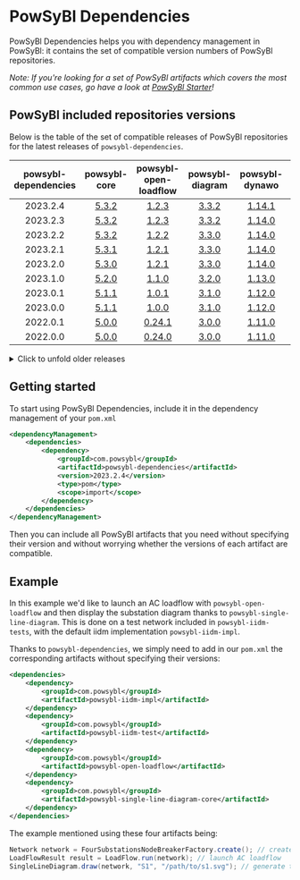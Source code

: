 # PowSyBl Dependencies

PowSyBl Dependencies helps you with dependency management in PowSyBl:
it contains the set of compatible version numbers of PowSyBl repositories.

*Note: If you're looking for a set of PowSyBl artifacts which covers the most common use cases,
go have a look at [PowSyBl Starter](https://github.com/powsybl/powsybl-starter/)!*

## PowSyBl included repositories versions
Below is the table of the set of compatible releases of PowSyBl repositories for the latest releases of `powsybl-dependencies`.

| powsybl-dependencies |                             powsybl-core                             |                              powsybl-open-loadflow                              |                             powsybl-diagram                             |                              powsybl-dynawo                              |                             powsybl-entsoe                             |
|:--------------------:|:--------------------------------------------------------------------:|:-------------------------------------------------------------------------------:|:-----------------------------------------------------------------------:|:------------------------------------------------------------------------:|:----------------------------------------------------------------------:|
|       2023.2.4       | [5.3.2](https://github.com/powsybl/powsybl-core/releases/tag/v5.3.2) |  [1.2.3](https://github.com/powsybl/powsybl-open-loadflow/releases/tag/v1.2.3)  | [3.3.2](https://github.com/powsybl/powsybl-diagram/releases/tag/v3.3.2) | [1.14.1](https://github.com/powsybl/powsybl-dynawo/releases/tag/v1.14.1) | [2.5.0](https://github.com/powsybl/powsybl-entsoe/releases/tag/v2.5.0) |
|       2023.2.3       | [5.3.2](https://github.com/powsybl/powsybl-core/releases/tag/v5.3.2) |  [1.2.3](https://github.com/powsybl/powsybl-open-loadflow/releases/tag/v1.2.3)  | [3.3.2](https://github.com/powsybl/powsybl-diagram/releases/tag/v3.3.2) | [1.14.0](https://github.com/powsybl/powsybl-dynawo/releases/tag/v1.14.0) | [2.5.0](https://github.com/powsybl/powsybl-entsoe/releases/tag/v2.5.0) |
|       2023.2.2       | [5.3.2](https://github.com/powsybl/powsybl-core/releases/tag/v5.3.2) |  [1.2.2](https://github.com/powsybl/powsybl-open-loadflow/releases/tag/v1.2.2)  | [3.3.0](https://github.com/powsybl/powsybl-diagram/releases/tag/v3.3.0) | [1.14.0](https://github.com/powsybl/powsybl-dynawo/releases/tag/v1.14.0) | [2.4.0](https://github.com/powsybl/powsybl-entsoe/releases/tag/v2.4.0) |
|       2023.2.1       | [5.3.1](https://github.com/powsybl/powsybl-core/releases/tag/v5.3.1) |  [1.2.1](https://github.com/powsybl/powsybl-open-loadflow/releases/tag/v1.2.1)  | [3.3.0](https://github.com/powsybl/powsybl-diagram/releases/tag/v3.3.0) | [1.14.0](https://github.com/powsybl/powsybl-dynawo/releases/tag/v1.14.0) | [2.4.0](https://github.com/powsybl/powsybl-entsoe/releases/tag/v2.4.0) |
|       2023.2.0       | [5.3.0](https://github.com/powsybl/powsybl-core/releases/tag/v5.3.0) |  [1.2.1](https://github.com/powsybl/powsybl-open-loadflow/releases/tag/v1.2.1)  | [3.3.0](https://github.com/powsybl/powsybl-diagram/releases/tag/v3.3.0) | [1.14.0](https://github.com/powsybl/powsybl-dynawo/releases/tag/v1.14.0) | [2.4.0](https://github.com/powsybl/powsybl-entsoe/releases/tag/v2.4.0) |
|       2023.1.0       | [5.2.0](https://github.com/powsybl/powsybl-core/releases/tag/v5.2.0) |  [1.1.0](https://github.com/powsybl/powsybl-open-loadflow/releases/tag/v1.1.0)  | [3.2.0](https://github.com/powsybl/powsybl-diagram/releases/tag/v3.2.0) | [1.13.0](https://github.com/powsybl/powsybl-dynawo/releases/tag/v1.13.0) | [2.3.0](https://github.com/powsybl/powsybl-entsoe/releases/tag/v2.3.0) |
|       2023.0.1       | [5.1.1](https://github.com/powsybl/powsybl-core/releases/tag/v5.1.1) |  [1.0.1](https://github.com/powsybl/powsybl-open-loadflow/releases/tag/v1.0.1)  | [3.1.0](https://github.com/powsybl/powsybl-diagram/releases/tag/v3.1.0) | [1.12.0](https://github.com/powsybl/powsybl-dynawo/releases/tag/v1.12.0) | [2.2.0](https://github.com/powsybl/powsybl-entsoe/releases/tag/v2.2.0) |
|       2023.0.0       | [5.1.1](https://github.com/powsybl/powsybl-core/releases/tag/v5.1.1) |  [1.0.0](https://github.com/powsybl/powsybl-open-loadflow/releases/tag/v1.0.0)  | [3.1.0](https://github.com/powsybl/powsybl-diagram/releases/tag/v3.1.0) | [1.12.0](https://github.com/powsybl/powsybl-dynawo/releases/tag/v1.12.0) | [2.2.0](https://github.com/powsybl/powsybl-entsoe/releases/tag/v2.2.0) |
|       2022.0.1       | [5.0.0](https://github.com/powsybl/powsybl-core/releases/tag/v5.0.0) | [0.24.1](https://github.com/powsybl/powsybl-open-loadflow/releases/tag/v0.24.1) | [3.0.0](https://github.com/powsybl/powsybl-diagram/releases/tag/v3.0.0) | [1.11.0](https://github.com/powsybl/powsybl-dynawo/releases/tag/v1.11.0) | [2.0.0](https://github.com/powsybl/powsybl-entsoe/releases/tag/v2.0.0) |
|       2022.0.0       | [5.0.0](https://github.com/powsybl/powsybl-core/releases/tag/v5.0.0) | [0.24.0](https://github.com/powsybl/powsybl-open-loadflow/releases/tag/v0.24.0) | [3.0.0](https://github.com/powsybl/powsybl-diagram/releases/tag/v3.0.0) | [1.11.0](https://github.com/powsybl/powsybl-dynawo/releases/tag/v1.11.0) | [2.0.0](https://github.com/powsybl/powsybl-entsoe/releases/tag/v2.0.0) |

<details>
  <summary>Click to unfold older releases</summary>

| powsybl-dependencies |                              powsybl-core                              |                              powsybl-open-loadflow                              |                              powsybl-diagram                              |                              powsybl-dynawo                              |                             powsybl-entsoe                             |                             powsybl-network-area-diagram                             |                              powsybl-balances-adjustment                              |
|:--------------------:|:----------------------------------------------------------------------:|:-------------------------------------------------------------------------------:|:-------------------------------------------------------------------------:|:------------------------------------------------------------------------:|:----------------------------------------------------------------------:|:------------------------------------------------------------------------------------:|:-------------------------------------------------------------------------------------:|
| 2.0.0 (aka 2022.0.0) |  [5.0.0](https://github.com/powsybl/powsybl-core/releases/tag/v5.0.0)  | [0.24.0](https://github.com/powsybl/powsybl-open-loadflow/releases/tag/v0.24.0) |  [3.0.0](https://github.com/powsybl/powsybl-diagram/releases/tag/v3.0.0)  | [1.11.0](https://github.com/powsybl/powsybl-dynawo/releases/tag/v1.11.0) | [2.0.0](https://github.com/powsybl/powsybl-entsoe/releases/tag/v2.0.0) |    _merged into [powsybl-diagram](https://github.com/powsybl/powsybl-diagram)_       |      _merged into [powsybl-entsoe](https://github.com/powsybl/powsybl-entsoe/)_       |
|        1.3.1         | [4.10.1](https://github.com/powsybl/powsybl-core/releases/tag/v4.10.1) | [0.23.2](https://github.com/powsybl/powsybl-open-loadflow/releases/tag/v0.23.2) | [2.13.0](https://github.com/powsybl/powsybl-diagram/releases/tag/v2.13.0) | [1.10.0](https://github.com/powsybl/powsybl-dynawo/releases/tag/v1.10.0) | [1.6.1](https://github.com/powsybl/powsybl-entsoe/releases/tag/v1.6.1) | [0.6.0](https://github.com/powsybl/powsybl-network-area-diagram/releases/tag/v0.6.0) | [1.14.0](https://github.com/powsybl/powsybl-balances-adjustment/releases/tag/v1.14.0) |
|        1.3.0         | [4.10.1](https://github.com/powsybl/powsybl-core/releases/tag/v4.10.1) | [0.23.1](https://github.com/powsybl/powsybl-open-loadflow/releases/tag/v0.23.1) | [2.13.0](https://github.com/powsybl/powsybl-diagram/releases/tag/v2.13.0) | [1.10.0](https://github.com/powsybl/powsybl-dynawo/releases/tag/v1.10.0) | [1.6.0](https://github.com/powsybl/powsybl-entsoe/releases/tag/v1.6.0) | [0.6.0](https://github.com/powsybl/powsybl-network-area-diagram/releases/tag/v0.6.0) | [1.14.0](https://github.com/powsybl/powsybl-balances-adjustment/releases/tag/v1.14.0) |
|        1.2.2         |  [4.9.1](https://github.com/powsybl/powsybl-core/releases/tag/v4.9.1)  | [0.22.0](https://github.com/powsybl/powsybl-open-loadflow/releases/tag/v0.22.0) | [2.12.0](https://github.com/powsybl/powsybl-diagram/releases/tag/v2.12.0) |  [1.9.0](https://github.com/powsybl/powsybl-dynawo/releases/tag/v1.9.0)  | [1.5.1](https://github.com/powsybl/powsybl-entsoe/releases/tag/v1.5.1) | [0.5.0](https://github.com/powsybl/powsybl-network-area-diagram/releases/tag/v0.5.0) | [1.13.0](https://github.com/powsybl/powsybl-balances-adjustment/releases/tag/v1.13.0) |
|        1.2.1         |  [4.9.1](https://github.com/powsybl/powsybl-core/releases/tag/v4.9.1)  | [0.21.0](https://github.com/powsybl/powsybl-open-loadflow/releases/tag/v0.21.0) | [2.11.0](https://github.com/powsybl/powsybl-diagram/releases/tag/v2.11.0) |  [1.9.0](https://github.com/powsybl/powsybl-dynawo/releases/tag/v1.9.0)  | [1.5.1](https://github.com/powsybl/powsybl-entsoe/releases/tag/v1.5.1) | [0.5.0](https://github.com/powsybl/powsybl-network-area-diagram/releases/tag/v0.5.0) | [1.13.0](https://github.com/powsybl/powsybl-balances-adjustment/releases/tag/v1.13.0) |
|        1.2.0         |  [4.9.0](https://github.com/powsybl/powsybl-core/releases/tag/v4.9.0)  | [0.21.0](https://github.com/powsybl/powsybl-open-loadflow/releases/tag/v0.21.0) | [2.11.0](https://github.com/powsybl/powsybl-diagram/releases/tag/v2.11.0) |  [1.9.0](https://github.com/powsybl/powsybl-dynawo/releases/tag/v1.9.0)  | [1.5.0](https://github.com/powsybl/powsybl-entsoe/releases/tag/v1.5.0) | [0.5.0](https://github.com/powsybl/powsybl-network-area-diagram/releases/tag/v0.5.0) | [1.13.0](https://github.com/powsybl/powsybl-balances-adjustment/releases/tag/v1.13.0) |
|        1.1.0         |  [4.8.0](https://github.com/powsybl/powsybl-core/releases/tag/v4.8.0)  | [0.20.0](https://github.com/powsybl/powsybl-open-loadflow/releases/tag/v0.20.0) | [2.10.0](https://github.com/powsybl/powsybl-diagram/releases/tag/v2.10.0) |  [1.8.0](https://github.com/powsybl/powsybl-dynawo/releases/tag/v1.8.0)  | [1.4.0](https://github.com/powsybl/powsybl-entsoe/releases/tag/v1.4.0) | [0.4.0](https://github.com/powsybl/powsybl-network-area-diagram/releases/tag/v0.4.0) | [1.12.0](https://github.com/powsybl/powsybl-balances-adjustment/releases/tag/v1.12.0) |
|        1.0.0         |  [4.7.0](https://github.com/powsybl/powsybl-core/releases/tag/v4.7.0)  | [0.19.0](https://github.com/powsybl/powsybl-open-loadflow/releases/tag/v0.19.0) |  [2.9.1](https://github.com/powsybl/powsybl-diagram/releases/tag/v2.9.1)  |  [1.7.0](https://github.com/powsybl/powsybl-dynawo/releases/tag/v1.7.0)  |                                   -                                    | [0.3.0](https://github.com/powsybl/powsybl-network-area-diagram/releases/tag/v0.3.0) |                                           -                                           |
</details>

## Getting started
To start using PowSyBl Dependencies, include it in the dependency management of your `pom.xml`

```xml
<dependencyManagement>
    <dependencies>
        <dependency>
            <groupId>com.powsybl</groupId>
            <artifactId>powsybl-dependencies</artifactId>
            <version>2023.2.4</version>
            <type>pom</type>
            <scope>import</scope>
        </dependency>
    </dependencies>
</dependencyManagement>
```

Then you can include all PowSyBl artifacts that you need without specifying their version and without worrying whether the versions of each artifact are compatible.


## Example
In this example we'd like to launch an AC loadflow with `powsybl-open-loadflow` and then display the substation diagram thanks to `powsybl-single-line-diagram`.
This is done on a test network included in `powsybl-iidm-tests`, with the default iidm implementation `powsybl-iidm-impl`.

Thanks to `powsybl-dependencies`, we simply need to add in our `pom.xml` the corresponding artifacts without specifying their versions:

```xml
<dependencies>
    <dependency>
        <groupId>com.powsybl</groupId>
        <artifactId>powsybl-iidm-impl</artifactId>
    </dependency>
    <dependency>
        <groupId>com.powsybl</groupId>
        <artifactId>powsybl-iidm-test</artifactId>
    </dependency>
    <dependency>
        <groupId>com.powsybl</groupId>
        <artifactId>powsybl-open-loadflow</artifactId>
    </dependency>
    <dependency>
        <groupId>com.powsybl</groupId>
        <artifactId>powsybl-single-line-diagram-core</artifactId>
    </dependency>
</dependencies>

```

The example mentioned using these four artifacts being:
```java
Network network = FourSubstationsNodeBreakerFactory.create(); // create the test network
LoadFlowResult result = LoadFlow.run(network); // launch AC loadflow
SingleLineDiagram.draw(network, "S1", "/path/to/s1.svg"); // generate the SVG file of S1 single line diagram
```
